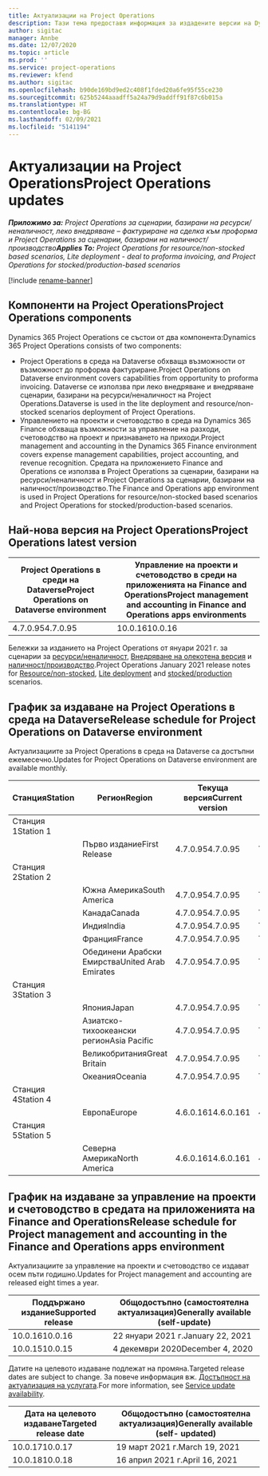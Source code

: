 ```yaml
---
title: Актуализации на Project Operations
description: Тази тема предоставя информация за издадените версии на Dynamics 365 Project Operations.
author: sigitac
manager: Annbe
ms.date: 12/07/2020
ms.topic: article
ms.prod: ''
ms.service: project-operations
ms.reviewer: kfend
ms.author: sigitac
ms.openlocfilehash: b90de169bd9ed2c408f1fded20a6fe95f55ce230
ms.sourcegitcommit: 625b5244aaadff5a24a79d9addff91f87c6b015a
ms.translationtype: HT
ms.contentlocale: bg-BG
ms.lasthandoff: 02/09/2021
ms.locfileid: "5141194"
---
```

# <a name="project-operations-updates"></a><span data-ttu-id="cda14-103">Актуализации на Project Operations</span><span class="sxs-lookup"><span data-stu-id="cda14-103">Project Operations updates</span></span>

<span data-ttu-id="cda14-104">_**Приложимо за:** Project Operations за сценарии, базирани на ресурси/неналичност, леко внедряване – фактуриране на сделка към проформа и Project Operations за сценарии, базирани на наличност/производство_</span><span class="sxs-lookup"><span data-stu-id="cda14-104">_**Applies To:** Project Operations for resource/non-stocked based scenarios, Lite deployment - deal to proforma invoicing, and Project Operations for stocked/production-based scenarios_</span></span>

[!include [rename-banner](~/includes/cc-data-platform-banner.md)]

## <a name="project-operations-components"></a><span data-ttu-id="cda14-105">Компоненти на Project Operations</span><span class="sxs-lookup"><span data-stu-id="cda14-105">Project Operations components</span></span>

<span data-ttu-id="cda14-106">Dynamics 365 Project Operations се състои от два компонента:</span><span class="sxs-lookup"><span data-stu-id="cda14-106">Dynamics 365 Project Operations consists of two components:</span></span>

- <span data-ttu-id="cda14-107">Project Operations в среда на Dataverse обхваща възможности от възможност до проформа фактуриране.</span><span class="sxs-lookup"><span data-stu-id="cda14-107">Project Operations on Dataverse environment covers capabilities from opportunity to proforma invoicing.</span></span> <span data-ttu-id="cda14-108">Dataverse се използва при леко внедряване и внедряване сценарии, базирани на ресурси/неналичност на Project Operations.</span><span class="sxs-lookup"><span data-stu-id="cda14-108">Dataverse is used in the lite deployment and resource/non-stocked scenarios deployment of Project Operations.</span></span>
- <span data-ttu-id="cda14-109">Управлението на проекти и счетоводство в среда на Dynamics 365 Finance обхваща възможности за управление на разходи, счетоводство на проект и признаването на приходи.</span><span class="sxs-lookup"><span data-stu-id="cda14-109">Project management and accounting in the Dynamics 365 Finance environment covers expense management capabilities, project accounting, and revenue recognition.</span></span> <span data-ttu-id="cda14-110">Средата на приложението Finance and Operations се използва в Project Operations за сценарии, базирани на ресурси/неналичност и Project Operations за сценарии, базирани на наличност/производство.</span><span class="sxs-lookup"><span data-stu-id="cda14-110">The Finance and Operations app environment is used in Project Operations for resource/non-stocked based scenarios and Project Operations for stocked/production-based scenarios.</span></span>

## <a name="project-operations-latest-version"></a><span data-ttu-id="cda14-111">Най-нова версия на Project Operations</span><span class="sxs-lookup"><span data-stu-id="cda14-111">Project Operations latest version</span></span>

| <span data-ttu-id="cda14-112">Project Operations в среди на Dataverse</span><span class="sxs-lookup"><span data-stu-id="cda14-112">Project Operations on Dataverse environment</span></span> | <span data-ttu-id="cda14-113">Управление на проекти и счетоводство в среди на приложенията на Finance and Operations</span><span class="sxs-lookup"><span data-stu-id="cda14-113">Project management and accounting in Finance and Operations apps environments</span></span> |
| --- | --- |
| <span data-ttu-id="cda14-114">4.7.0.95</span><span class="sxs-lookup"><span data-stu-id="cda14-114">4.7.0.95</span></span> | <span data-ttu-id="cda14-115">10.0.16</span><span class="sxs-lookup"><span data-stu-id="cda14-115">10.0.16</span></span> |

<span data-ttu-id="cda14-116">Бележки за изданието на Project Operations от януари 2021 г. за сценарии за [ресурси/неналичност](whats-new-feb-2021-resource-based.md), [Внедряване на олекотена версия](../pro/whats-new/whats-new-feb-2021-lite.md) и [наличност/производство](../prod-pma/whats-new/whats-new-jan-2021-stocked.md).</span><span class="sxs-lookup"><span data-stu-id="cda14-116">Project Operations January 2021 release notes for [Resource/non-stocked](whats-new-feb-2021-resource-based.md), [Lite deployment](../pro/whats-new/whats-new-feb-2021-lite.md) and [stocked/production](../prod-pma/whats-new/whats-new-jan-2021-stocked.md) scenarios.</span></span>

## <a name="release-schedule-for-project-operations-on-dataverse-environment"></a><span data-ttu-id="cda14-117">График за издаване на Project Operations в среда на Dataverse</span><span class="sxs-lookup"><span data-stu-id="cda14-117">Release schedule for Project Operations on Dataverse environment</span></span>

<span data-ttu-id="cda14-118">Актуализациите за Project Operations в среда на Dataverse са достъпни ежемесечно.</span><span class="sxs-lookup"><span data-stu-id="cda14-118">Updates for Project Operations on Dataverse environment are available monthly.</span></span> 

| <span data-ttu-id="cda14-119">Станция</span><span class="sxs-lookup"><span data-stu-id="cda14-119">Station</span></span>   | <span data-ttu-id="cda14-120">Регион</span><span class="sxs-lookup"><span data-stu-id="cda14-120">Region</span></span>        | <span data-ttu-id="cda14-121">Текуща версия</span><span class="sxs-lookup"><span data-stu-id="cda14-121">Current version</span></span> | <span data-ttu-id="cda14-122">Следваща версия</span><span class="sxs-lookup"><span data-stu-id="cda14-122">Next version</span></span> | <span data-ttu-id="cda14-123">Общодостъпно</span><span class="sxs-lookup"><span data-stu-id="cda14-123">Generally available</span></span> |
|-----------|---------------|-----------------|--------------|---------------------|
| <span data-ttu-id="cda14-124">Станция 1</span><span class="sxs-lookup"><span data-stu-id="cda14-124">Station 1</span></span> |   &nbsp;      |    &nbsp;       | &nbsp;       |      &nbsp;         |
|   &nbsp;  | <span data-ttu-id="cda14-125">Първо издание</span><span class="sxs-lookup"><span data-stu-id="cda14-125">First Release</span></span> |  <span data-ttu-id="cda14-126">4.7.0.95</span><span class="sxs-lookup"><span data-stu-id="cda14-126">4.7.0.95</span></span>       | <span data-ttu-id="cda14-127">TBD</span><span class="sxs-lookup"><span data-stu-id="cda14-127">TBD</span></span>     | <span data-ttu-id="cda14-128">19-Feb-21</span><span class="sxs-lookup"><span data-stu-id="cda14-128">19-Feb-21</span></span>           |
| <span data-ttu-id="cda14-129">Станция 2</span><span class="sxs-lookup"><span data-stu-id="cda14-129">Station 2</span></span> |   &nbsp;      |    &nbsp;       | &nbsp;       |      &nbsp;         |
|   &nbsp;  | <span data-ttu-id="cda14-130">Южна Америка</span><span class="sxs-lookup"><span data-stu-id="cda14-130">South America</span></span> |  <span data-ttu-id="cda14-131">4.7.0.95</span><span class="sxs-lookup"><span data-stu-id="cda14-131">4.7.0.95</span></span>       | <span data-ttu-id="cda14-132">TBD</span><span class="sxs-lookup"><span data-stu-id="cda14-132">TBD</span></span>     | <span data-ttu-id="cda14-133">19-Feb-21</span><span class="sxs-lookup"><span data-stu-id="cda14-133">19-Feb-21</span></span>           |
|    &nbsp; | <span data-ttu-id="cda14-134">Канада</span><span class="sxs-lookup"><span data-stu-id="cda14-134">Canada</span></span>        |  <span data-ttu-id="cda14-135">4.7.0.95</span><span class="sxs-lookup"><span data-stu-id="cda14-135">4.7.0.95</span></span>       | <span data-ttu-id="cda14-136">TBD</span><span class="sxs-lookup"><span data-stu-id="cda14-136">TBD</span></span>     | <span data-ttu-id="cda14-137">19-Feb-21</span><span class="sxs-lookup"><span data-stu-id="cda14-137">19-Feb-21</span></span>           |
|   &nbsp;  | <span data-ttu-id="cda14-138">Индия</span><span class="sxs-lookup"><span data-stu-id="cda14-138">India</span></span>         |  <span data-ttu-id="cda14-139">4.7.0.95</span><span class="sxs-lookup"><span data-stu-id="cda14-139">4.7.0.95</span></span>       | <span data-ttu-id="cda14-140">TBD</span><span class="sxs-lookup"><span data-stu-id="cda14-140">TBD</span></span>     | <span data-ttu-id="cda14-141">19-Feb-21</span><span class="sxs-lookup"><span data-stu-id="cda14-141">19-Feb-21</span></span>           |
|   &nbsp;  | <span data-ttu-id="cda14-142">Франция</span><span class="sxs-lookup"><span data-stu-id="cda14-142">France</span></span>         |  <span data-ttu-id="cda14-143">4.7.0.95</span><span class="sxs-lookup"><span data-stu-id="cda14-143">4.7.0.95</span></span>       | <span data-ttu-id="cda14-144">TBD</span><span class="sxs-lookup"><span data-stu-id="cda14-144">TBD</span></span>     | <span data-ttu-id="cda14-145">19-Feb-21</span><span class="sxs-lookup"><span data-stu-id="cda14-145">19-Feb-21</span></span>           |
|   &nbsp;  | <span data-ttu-id="cda14-146">Обединени Арабски Емирства</span><span class="sxs-lookup"><span data-stu-id="cda14-146">United Arab Emirates</span></span>         |  <span data-ttu-id="cda14-147">4.7.0.95</span><span class="sxs-lookup"><span data-stu-id="cda14-147">4.7.0.95</span></span>       | <span data-ttu-id="cda14-148">TBD</span><span class="sxs-lookup"><span data-stu-id="cda14-148">TBD</span></span>     | <span data-ttu-id="cda14-149">19-Feb-21</span><span class="sxs-lookup"><span data-stu-id="cda14-149">19-Feb-21</span></span>           |
| <span data-ttu-id="cda14-150">Станция 3</span><span class="sxs-lookup"><span data-stu-id="cda14-150">Station 3</span></span>  |      &nbsp;   |     &nbsp;      |     &nbsp;   |      &nbsp;         |
|   &nbsp;  | <span data-ttu-id="cda14-151">Япония</span><span class="sxs-lookup"><span data-stu-id="cda14-151">Japan</span></span>         |  <span data-ttu-id="cda14-152">4.7.0.95</span><span class="sxs-lookup"><span data-stu-id="cda14-152">4.7.0.95</span></span>       | <span data-ttu-id="cda14-153">TBD</span><span class="sxs-lookup"><span data-stu-id="cda14-153">TBD</span></span>     | <span data-ttu-id="cda14-154">26-Feb-21</span><span class="sxs-lookup"><span data-stu-id="cda14-154">26-Feb-21</span></span>           |
|   &nbsp;  | <span data-ttu-id="cda14-155">Азиатско-тихоокеански регион</span><span class="sxs-lookup"><span data-stu-id="cda14-155">Asia Pacific</span></span>  |  <span data-ttu-id="cda14-156">4.7.0.95</span><span class="sxs-lookup"><span data-stu-id="cda14-156">4.7.0.95</span></span>       | <span data-ttu-id="cda14-157">TBD</span><span class="sxs-lookup"><span data-stu-id="cda14-157">TBD</span></span>     | <span data-ttu-id="cda14-158">26-Feb-21</span><span class="sxs-lookup"><span data-stu-id="cda14-158">26-Feb-21</span></span>           |
|   &nbsp;  | <span data-ttu-id="cda14-159">Великобритания</span><span class="sxs-lookup"><span data-stu-id="cda14-159">Great Britain</span></span> |  <span data-ttu-id="cda14-160">4.7.0.95</span><span class="sxs-lookup"><span data-stu-id="cda14-160">4.7.0.95</span></span>       | <span data-ttu-id="cda14-161">TBD</span><span class="sxs-lookup"><span data-stu-id="cda14-161">TBD</span></span>     | <span data-ttu-id="cda14-162">26-Feb-21</span><span class="sxs-lookup"><span data-stu-id="cda14-162">26-Feb-21</span></span>           |
|   &nbsp;  | <span data-ttu-id="cda14-163">Океания</span><span class="sxs-lookup"><span data-stu-id="cda14-163">Oceania</span></span>       |  <span data-ttu-id="cda14-164">4.7.0.95</span><span class="sxs-lookup"><span data-stu-id="cda14-164">4.7.0.95</span></span>       | <span data-ttu-id="cda14-165">TBD</span><span class="sxs-lookup"><span data-stu-id="cda14-165">TBD</span></span>     | <span data-ttu-id="cda14-166">26-Feb-21</span><span class="sxs-lookup"><span data-stu-id="cda14-166">26-Feb-21</span></span>           |
| <span data-ttu-id="cda14-167">Станция 4</span><span class="sxs-lookup"><span data-stu-id="cda14-167">Station 4</span></span> |     &nbsp;    |     &nbsp;      |     &nbsp;   |      &nbsp;         |
|   &nbsp;  | <span data-ttu-id="cda14-168">Европа</span><span class="sxs-lookup"><span data-stu-id="cda14-168">Europe</span></span>        |  <span data-ttu-id="cda14-169">4.6.0.161</span><span class="sxs-lookup"><span data-stu-id="cda14-169">4.6.0.161</span></span>       | <span data-ttu-id="cda14-170">4.7.0.95</span><span class="sxs-lookup"><span data-stu-id="cda14-170">4.7.0.95</span></span>     | <span data-ttu-id="cda14-171">12-Feb-21</span><span class="sxs-lookup"><span data-stu-id="cda14-171">12-Feb-21</span></span>           |
| <span data-ttu-id="cda14-172">Станция 5</span><span class="sxs-lookup"><span data-stu-id="cda14-172">Station 5</span></span> |     &nbsp;    |     &nbsp;      |     &nbsp;   |      &nbsp;         |
|   &nbsp;  | <span data-ttu-id="cda14-173">Северна Америка</span><span class="sxs-lookup"><span data-stu-id="cda14-173">North America</span></span> |  <span data-ttu-id="cda14-174">4.6.0.161</span><span class="sxs-lookup"><span data-stu-id="cda14-174">4.6.0.161</span></span>       | <span data-ttu-id="cda14-175">4.7.0.95</span><span class="sxs-lookup"><span data-stu-id="cda14-175">4.7.0.95</span></span>     | <span data-ttu-id="cda14-176">19-Feb-21</span><span class="sxs-lookup"><span data-stu-id="cda14-176">19-Feb-21</span></span>           |

## <a name="release-schedule-for-project-management-and-accounting-in-the-finance-and-operations-apps-environment"></a><span data-ttu-id="cda14-177">График на издаване за управление на проекти и счетоводство в средата на приложенията на Finance and Operations</span><span class="sxs-lookup"><span data-stu-id="cda14-177">Release schedule for Project management and accounting in the Finance and Operations apps environment</span></span>

<span data-ttu-id="cda14-178">Актуализациите за управление на проекти и счетоводство се издават осем пъти годишно.</span><span class="sxs-lookup"><span data-stu-id="cda14-178">Updates for Project management and accounting are released eight times a year.</span></span>

| <span data-ttu-id="cda14-179">Поддържано издание</span><span class="sxs-lookup"><span data-stu-id="cda14-179">Supported release</span></span> | <span data-ttu-id="cda14-180">Общодостъпно (самостоятелна актуализация)</span><span class="sxs-lookup"><span data-stu-id="cda14-180">Generally available (self-update)</span></span> |
| --- | --- |
| <span data-ttu-id="cda14-181">10.0.16</span><span class="sxs-lookup"><span data-stu-id="cda14-181">10.0.16</span></span> | <span data-ttu-id="cda14-182">22 януари 2021 г.</span><span class="sxs-lookup"><span data-stu-id="cda14-182">January 22, 2021</span></span> |
| <span data-ttu-id="cda14-183">10.0.15</span><span class="sxs-lookup"><span data-stu-id="cda14-183">10.0.15</span></span> | <span data-ttu-id="cda14-184">4 декември 2020</span><span class="sxs-lookup"><span data-stu-id="cda14-184">December 4, 2020</span></span> |


<span data-ttu-id="cda14-185">Датите на целевото издаване подлежат на промяна.</span><span class="sxs-lookup"><span data-stu-id="cda14-185">Targeted release dates are subject to change.</span></span> <span data-ttu-id="cda14-186">За повече информация вж. [Достъпност на актуализация на услугата](https://docs.microsoft.com/dynamics365/fin-ops-core/fin-ops/get-started/public-preview-releases?toc=/dynamics365/finance/toc.json).</span><span class="sxs-lookup"><span data-stu-id="cda14-186">For more information, see [Service update availability](https://docs.microsoft.com/dynamics365/fin-ops-core/fin-ops/get-started/public-preview-releases?toc=/dynamics365/finance/toc.json).</span></span>

| <span data-ttu-id="cda14-187">Дата на целевото издаване</span><span class="sxs-lookup"><span data-stu-id="cda14-187">Targeted release date</span></span> | <span data-ttu-id="cda14-188">Общодостъпно (самостоятелна актуализация)</span><span class="sxs-lookup"><span data-stu-id="cda14-188">Generally available (self- updated)</span></span> |
| --- | --- |
| <span data-ttu-id="cda14-189">10.0.17</span><span class="sxs-lookup"><span data-stu-id="cda14-189">10.0.17</span></span> | <span data-ttu-id="cda14-190">19 март 2021 г.</span><span class="sxs-lookup"><span data-stu-id="cda14-190">March 19, 2021</span></span> |
| <span data-ttu-id="cda14-191">10.0.18</span><span class="sxs-lookup"><span data-stu-id="cda14-191">10.0.18</span></span> | <span data-ttu-id="cda14-192">16 април 2021 г.</span><span class="sxs-lookup"><span data-stu-id="cda14-192">April 16, 2021</span></span> |

